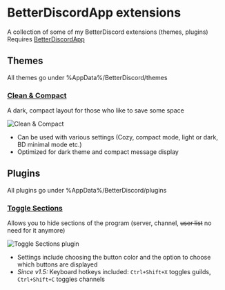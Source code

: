 # BetterDiscordApp extensions
A collection of some of my BetterDiscord extensions (themes, plugins)   
Requires [BetterDiscordApp](https://github.com/Jiiks/BetterDiscordApp)

## Themes
All themes go under %AppData%/BetterDiscord/themes  
### [Clean & Compact](https://github.com/kettui/BetterDiscord-extensions/blob/master/themes/clean-compact/clean-compact.theme.css)
A dark, compact layout for those who like to save some space 

![Clean & Compact](https://i.gyazo.com/d0ea2dfa19e3248df5676ade35ebc975.png)  

- Can be used with various settings (Cozy, compact mode, light or dark, BD minimal mode etc.)
- Optimized for dark theme and compact message display

## Plugins
All plugins go under %AppData%/BetterDiscord/plugins
### [Toggle Sections](https://github.com/kettui/BetterDiscord-extensions/blob/master/plugins/ToggleSections/ToggleSections.plugin.js)
Allows you to hide sections of the program (server, channel, ~~user list~~ no need for it anymore)  

![Toggle Sections plugin](https://gyazo.com/46b1ad0cd9ea0da6048bee6150998ae5.gif)  

- Settings include choosing the button color and the option to choose which buttons are displayed
- *Since v1.5:* Keyboard hotkeys included: ```Ctrl+Shift+X``` toggles guilds, ```Ctrl+Shift+C``` toggles channels
